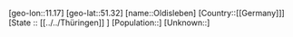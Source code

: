 ﻿---
location: [51.32,11.17]
type: City
tags:
- geo/City


SpocWebEntityId: 33095
isDeleted: false
confidential: public

---
[geo-lon::11.17]
[geo-lat::51.32]
[name::Oldisleben]
[Country::[[Germany]]]
[State :: [[../../Thüringen]] ]
[Population::]
[Unknown::]

